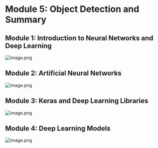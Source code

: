 

# Module 5: Object Detection and Summary
## Module 1: Introduction to Neural Networks and Deep Learning
![image.png](https://prod-files-secure.s3.us-west-2.amazonaws.com/03e82b26-cccb-4906-bb56-adabcbdc0655/a8d40bcb-c482-4026-8872-311e16b2dc63/image.png?X-Amz-Algorithm=AWS4-HMAC-SHA256&X-Amz-Content-Sha256=UNSIGNED-PAYLOAD&X-Amz-Credential=ASIAZI2LB466XEHNYA5Z%2F20250202%2Fus-west-2%2Fs3%2Faws4_request&X-Amz-Date=20250202T031718Z&X-Amz-Expires=3600&X-Amz-Security-Token=IQoJb3JpZ2luX2VjENv%2F%2F%2F%2F%2F%2F%2F%2F%2F%2FwEaCXVzLXdlc3QtMiJIMEYCIQCIq0uLq3JkKycv2oojm3s76fg5fgzmcFO%2BexzS9%2FzttAIhALaGshBptnWD1rEg2D2C3RLE6rj%2BsPXDdoEcogGcQYqcKogECOT%2F%2F%2F%2F%2F%2F%2F%2F%2F%2FwEQABoMNjM3NDIzMTgzODA1IgxpUJY6YLcpL0ZkHc0q3AOtrPGd57tST85OYXG%2Bvf1tmhMg7kEQf3SqI%2F9YqNplR0ytdUo%2FzXWtw34FByV7V5ktlU4y0L4r%2FNytekdU3Xkpk9pcxnE8OuXqBS3ykjpclGK5KWcnIQ%2FWxmp0uW%2BeZODrgrYevj6eK1eHX8ejv5RkHfLv5sxzK5NsWsK3vPMhEDmTTm%2Fnz73C1c3tJNGigbV6JCihN7fauXT9Q1bBzgCbibrhfVGR%2FZO0aTF5IN8V0Rh8Q8iWPz46lC1g0vkRpKXAAtsphDYiwnvsCQdmPFOsMXAelxmv6lIsG0v7Ao6b5feUIXrL6a1wspF7YY8lefPma%2BONV2PpxHzOX95QsTHwPaMHZeys%2FFiFiWdfNkABymQQt9QNvzDk%2BnSB0o33IMuIcFci44lymvENAc2zIVdLiKePa6SNhIGX9qzqyJisGS%2FpkIlOhHJcZSdEtimAhY7DLV6XBgIlLL8amgLiJLw1tuoWDgdxfWtyzCpfQUCx6YIOGff0AeV41fkZHM26bbCCQ0rWwAVEBAo4YDW%2FgVuvWCesUtP%2B%2BilyC%2FIOlQ3bqAXMTII%2BWPu48mvwn2jK%2BioWL5J5oKBzRd8MNHINBWKxziCEQUQxN3yrpWM89Aa4sedpRTizS8K9ShoQJTDLuvu8BjqkAbhbmcURk3JwHQbnaXRSP%2F1dStdkBF03nkW%2BmIpqN9hESsAONtyPanJtWKEzuFjQ2vjhdxyvuttqD6%2FWt9CCEJHPeSq6z3K%2BQPNAb56hVU%2FQkGbFj4IpwtHhxHtO4L87HQHPqsYecqSo3SHnvGvbLladZSaEqJ8vyholgG43DHcJW9ekD9ML1XXJFTWr8DzmjSSyttYzLh4ELUTp1ORABSeVHEgq&X-Amz-Signature=372cf58d58c575cb5ee4b95cf6e6c61d64fb237d71bac074f6fb9d264c85529d&X-Amz-SignedHeaders=host&x-id=GetObject)
## Module 2: Artificial Neural Networks
![image.png](https://prod-files-secure.s3.us-west-2.amazonaws.com/03e82b26-cccb-4906-bb56-adabcbdc0655/5157ca89-62da-41d9-a98f-6432b71047a9/image.png?X-Amz-Algorithm=AWS4-HMAC-SHA256&X-Amz-Content-Sha256=UNSIGNED-PAYLOAD&X-Amz-Credential=ASIAZI2LB466XEHNYA5Z%2F20250202%2Fus-west-2%2Fs3%2Faws4_request&X-Amz-Date=20250202T031718Z&X-Amz-Expires=3600&X-Amz-Security-Token=IQoJb3JpZ2luX2VjENv%2F%2F%2F%2F%2F%2F%2F%2F%2F%2FwEaCXVzLXdlc3QtMiJIMEYCIQCIq0uLq3JkKycv2oojm3s76fg5fgzmcFO%2BexzS9%2FzttAIhALaGshBptnWD1rEg2D2C3RLE6rj%2BsPXDdoEcogGcQYqcKogECOT%2F%2F%2F%2F%2F%2F%2F%2F%2F%2FwEQABoMNjM3NDIzMTgzODA1IgxpUJY6YLcpL0ZkHc0q3AOtrPGd57tST85OYXG%2Bvf1tmhMg7kEQf3SqI%2F9YqNplR0ytdUo%2FzXWtw34FByV7V5ktlU4y0L4r%2FNytekdU3Xkpk9pcxnE8OuXqBS3ykjpclGK5KWcnIQ%2FWxmp0uW%2BeZODrgrYevj6eK1eHX8ejv5RkHfLv5sxzK5NsWsK3vPMhEDmTTm%2Fnz73C1c3tJNGigbV6JCihN7fauXT9Q1bBzgCbibrhfVGR%2FZO0aTF5IN8V0Rh8Q8iWPz46lC1g0vkRpKXAAtsphDYiwnvsCQdmPFOsMXAelxmv6lIsG0v7Ao6b5feUIXrL6a1wspF7YY8lefPma%2BONV2PpxHzOX95QsTHwPaMHZeys%2FFiFiWdfNkABymQQt9QNvzDk%2BnSB0o33IMuIcFci44lymvENAc2zIVdLiKePa6SNhIGX9qzqyJisGS%2FpkIlOhHJcZSdEtimAhY7DLV6XBgIlLL8amgLiJLw1tuoWDgdxfWtyzCpfQUCx6YIOGff0AeV41fkZHM26bbCCQ0rWwAVEBAo4YDW%2FgVuvWCesUtP%2B%2BilyC%2FIOlQ3bqAXMTII%2BWPu48mvwn2jK%2BioWL5J5oKBzRd8MNHINBWKxziCEQUQxN3yrpWM89Aa4sedpRTizS8K9ShoQJTDLuvu8BjqkAbhbmcURk3JwHQbnaXRSP%2F1dStdkBF03nkW%2BmIpqN9hESsAONtyPanJtWKEzuFjQ2vjhdxyvuttqD6%2FWt9CCEJHPeSq6z3K%2BQPNAb56hVU%2FQkGbFj4IpwtHhxHtO4L87HQHPqsYecqSo3SHnvGvbLladZSaEqJ8vyholgG43DHcJW9ekD9ML1XXJFTWr8DzmjSSyttYzLh4ELUTp1ORABSeVHEgq&X-Amz-Signature=4f22b5d44ce00485e66e760394d7024da4dd41406942a0023e351802d6002836&X-Amz-SignedHeaders=host&x-id=GetObject)
## Module 3: Keras and Deep Learning Libraries
![image.png](https://prod-files-secure.s3.us-west-2.amazonaws.com/03e82b26-cccb-4906-bb56-adabcbdc0655/5089ce50-05f1-470d-ad42-42503bf1df5f/image.png?X-Amz-Algorithm=AWS4-HMAC-SHA256&X-Amz-Content-Sha256=UNSIGNED-PAYLOAD&X-Amz-Credential=ASIAZI2LB466XEHNYA5Z%2F20250202%2Fus-west-2%2Fs3%2Faws4_request&X-Amz-Date=20250202T031718Z&X-Amz-Expires=3600&X-Amz-Security-Token=IQoJb3JpZ2luX2VjENv%2F%2F%2F%2F%2F%2F%2F%2F%2F%2FwEaCXVzLXdlc3QtMiJIMEYCIQCIq0uLq3JkKycv2oojm3s76fg5fgzmcFO%2BexzS9%2FzttAIhALaGshBptnWD1rEg2D2C3RLE6rj%2BsPXDdoEcogGcQYqcKogECOT%2F%2F%2F%2F%2F%2F%2F%2F%2F%2FwEQABoMNjM3NDIzMTgzODA1IgxpUJY6YLcpL0ZkHc0q3AOtrPGd57tST85OYXG%2Bvf1tmhMg7kEQf3SqI%2F9YqNplR0ytdUo%2FzXWtw34FByV7V5ktlU4y0L4r%2FNytekdU3Xkpk9pcxnE8OuXqBS3ykjpclGK5KWcnIQ%2FWxmp0uW%2BeZODrgrYevj6eK1eHX8ejv5RkHfLv5sxzK5NsWsK3vPMhEDmTTm%2Fnz73C1c3tJNGigbV6JCihN7fauXT9Q1bBzgCbibrhfVGR%2FZO0aTF5IN8V0Rh8Q8iWPz46lC1g0vkRpKXAAtsphDYiwnvsCQdmPFOsMXAelxmv6lIsG0v7Ao6b5feUIXrL6a1wspF7YY8lefPma%2BONV2PpxHzOX95QsTHwPaMHZeys%2FFiFiWdfNkABymQQt9QNvzDk%2BnSB0o33IMuIcFci44lymvENAc2zIVdLiKePa6SNhIGX9qzqyJisGS%2FpkIlOhHJcZSdEtimAhY7DLV6XBgIlLL8amgLiJLw1tuoWDgdxfWtyzCpfQUCx6YIOGff0AeV41fkZHM26bbCCQ0rWwAVEBAo4YDW%2FgVuvWCesUtP%2B%2BilyC%2FIOlQ3bqAXMTII%2BWPu48mvwn2jK%2BioWL5J5oKBzRd8MNHINBWKxziCEQUQxN3yrpWM89Aa4sedpRTizS8K9ShoQJTDLuvu8BjqkAbhbmcURk3JwHQbnaXRSP%2F1dStdkBF03nkW%2BmIpqN9hESsAONtyPanJtWKEzuFjQ2vjhdxyvuttqD6%2FWt9CCEJHPeSq6z3K%2BQPNAb56hVU%2FQkGbFj4IpwtHhxHtO4L87HQHPqsYecqSo3SHnvGvbLladZSaEqJ8vyholgG43DHcJW9ekD9ML1XXJFTWr8DzmjSSyttYzLh4ELUTp1ORABSeVHEgq&X-Amz-Signature=3ea5b7a7fcfb2bfd12b849adbda61261f029cbb47837535f33c4ad822eac09ca&X-Amz-SignedHeaders=host&x-id=GetObject)
## Module 4: Deep Learning Models
![image.png](https://prod-files-secure.s3.us-west-2.amazonaws.com/03e82b26-cccb-4906-bb56-adabcbdc0655/4e22fcb0-cfbc-4d28-b961-b9b8fde071f0/image.png?X-Amz-Algorithm=AWS4-HMAC-SHA256&X-Amz-Content-Sha256=UNSIGNED-PAYLOAD&X-Amz-Credential=ASIAZI2LB466XEHNYA5Z%2F20250202%2Fus-west-2%2Fs3%2Faws4_request&X-Amz-Date=20250202T031718Z&X-Amz-Expires=3600&X-Amz-Security-Token=IQoJb3JpZ2luX2VjENv%2F%2F%2F%2F%2F%2F%2F%2F%2F%2FwEaCXVzLXdlc3QtMiJIMEYCIQCIq0uLq3JkKycv2oojm3s76fg5fgzmcFO%2BexzS9%2FzttAIhALaGshBptnWD1rEg2D2C3RLE6rj%2BsPXDdoEcogGcQYqcKogECOT%2F%2F%2F%2F%2F%2F%2F%2F%2F%2FwEQABoMNjM3NDIzMTgzODA1IgxpUJY6YLcpL0ZkHc0q3AOtrPGd57tST85OYXG%2Bvf1tmhMg7kEQf3SqI%2F9YqNplR0ytdUo%2FzXWtw34FByV7V5ktlU4y0L4r%2FNytekdU3Xkpk9pcxnE8OuXqBS3ykjpclGK5KWcnIQ%2FWxmp0uW%2BeZODrgrYevj6eK1eHX8ejv5RkHfLv5sxzK5NsWsK3vPMhEDmTTm%2Fnz73C1c3tJNGigbV6JCihN7fauXT9Q1bBzgCbibrhfVGR%2FZO0aTF5IN8V0Rh8Q8iWPz46lC1g0vkRpKXAAtsphDYiwnvsCQdmPFOsMXAelxmv6lIsG0v7Ao6b5feUIXrL6a1wspF7YY8lefPma%2BONV2PpxHzOX95QsTHwPaMHZeys%2FFiFiWdfNkABymQQt9QNvzDk%2BnSB0o33IMuIcFci44lymvENAc2zIVdLiKePa6SNhIGX9qzqyJisGS%2FpkIlOhHJcZSdEtimAhY7DLV6XBgIlLL8amgLiJLw1tuoWDgdxfWtyzCpfQUCx6YIOGff0AeV41fkZHM26bbCCQ0rWwAVEBAo4YDW%2FgVuvWCesUtP%2B%2BilyC%2FIOlQ3bqAXMTII%2BWPu48mvwn2jK%2BioWL5J5oKBzRd8MNHINBWKxziCEQUQxN3yrpWM89Aa4sedpRTizS8K9ShoQJTDLuvu8BjqkAbhbmcURk3JwHQbnaXRSP%2F1dStdkBF03nkW%2BmIpqN9hESsAONtyPanJtWKEzuFjQ2vjhdxyvuttqD6%2FWt9CCEJHPeSq6z3K%2BQPNAb56hVU%2FQkGbFj4IpwtHhxHtO4L87HQHPqsYecqSo3SHnvGvbLladZSaEqJ8vyholgG43DHcJW9ekD9ML1XXJFTWr8DzmjSSyttYzLh4ELUTp1ORABSeVHEgq&X-Amz-Signature=abf1b01d60d457296a4de69a07520fd5b28bcb1bb96925294248926978797980&X-Amz-SignedHeaders=host&x-id=GetObject)